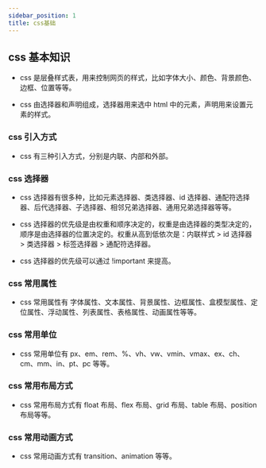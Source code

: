```yaml
---
sidebar_position: 1
title: css基础
---
```


## css 基本知识

- css 是层叠样式表，用来控制网页的样式，比如字体大小、颜色、背景颜色、边框、位置等等。

- css 由选择器和声明组成，选择器用来选中 html 中的元素，声明用来设置元素的样式。

### css 引入方式

- css 有三种引入方式，分别是内联、内部和外部。

### css 选择器

- css 选择器有很多种，比如元素选择器、类选择器、id 选择器、通配符选择器、后代选择器、子选择器、相邻兄弟选择器、通用兄弟选择器等等。

- css 选择器的优先级是由权重和顺序决定的，权重是由选择器的类型决定的，顺序是由选择器的位置决定的。权重从高到低依次是：内联样式 > id 选择器 > 类选择器 > 标签选择器 > 通配符选择器。

- css 选择器的优先级可以通过 !important 来提高。

### css 常用属性

- css 常用属性有 字体属性、文本属性、背景属性、边框属性、盒模型属性、定位属性、浮动属性、列表属性、表格属性、动画属性等等。

### css 常用单位

- css 常用单位有 px、em、rem、%、vh、vw、vmin、vmax、ex、ch、cm、mm、in、pt、pc 等等。

### css 常用布局方式

- css 常用布局方式有 float 布局、flex 布局、grid 布局、table 布局、position 布局等等。

### css 常用动画方式

- css 常用动画方式有 transition、animation 等等。
